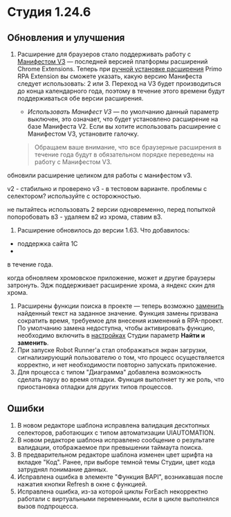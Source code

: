 # Студия 1.24.6

## Обновления и улучшения

1. Расширение для браузеров стало поддерживать работу с [Манифестом V3](https://developer.chrome.com/docs/extensions/develop/migrate/what-is-mv3?hl=ru) — последней версией платформы расширений Chrome Extensions. Теперь при [ручной установке расширения](https://docs.primo-rpa.ru/primo-rpa/primo-studio/settings/plugin-install) Primo RPA Extension вы cможете указать, какую версию Манифеста следует использовать: 2 или 3. Переход на V3 будет производиться до конца календарного года, поэтому в течение этого времени будут поддерживаться обе версии расширения. 
   * *Использовать Манифест V3* — по умолчанию данный параметр выключен, это означает, что будет установлено расширение на базе Манифеста V2. Если вы хотите использовать расширение с Манифестом V3, установите галочку. 

   > Обращаем ваше внимание, что все браузерные расширения в течение года будут в обязательном порядке переведены на работу с Манифестом V3.


обновили расширение целиком для работы с манифестом v3. 

v2 - стабильно и проверено
v3 - в тестовом варианте. проблемы с селектором? используйте с осторожностью.

не пытайтесь использовать 2 версии одновременно, перед попыткой попоробовать в3 - удаляем в2 из хрома, ставим в3.



1. Расширение обновилось до версии 1.63. Что добавилось:
  * поддержка сайта 1C
  * 


в течение года.

когда обновляем хромовское приложение, может и другие браузеры затронуть. Эдж поддерживает расширение хрома, а яндекс скин для хрома. 
1. Расширены функции поиска в проекте — теперь возможно [заменить](https://docs.primo-rpa.ru/primo-rpa/primo-studio/projects/search) найденный текст на заданное значение. Функция замены призвана сократить время, требуемое для внесения изменений в RPA-проект. По умолчанию замена недоступна, чтобы активировать функцию, необходимо включить в [настройках](https://docs.primo-rpa.ru/primo-rpa/primo-studio/settings#obshie) Студии параметр **Найти и заменить**.
1. При запуске Robot Runner'a стал отображаться экран загрузки, сигнализирующий пользователю о том, что процесс осуществляется корректно, и нет необходимости повторно запускать приложение.
1. Для процесса с типом "Диаграмма" добавлена возможность сделать паузу во время отладки. Функция выполняет ту же роль, что приостановка отладки для других типов процессов.



## Ошибки

1. В новом редакторе шаблона исправлена валидация десктопных селекторов, работающих с типом автоматизации UIAUTOMATION. 
1. В новом редакторе шаблона исправлено сообщение о результате валидации, отображаемое при превышении таймаута поиска. 
1. В предварительном редакторе шаблона изменен цвет шрифта на вкладке "Код". Ранее, при выборе темной темы Студии, цвет кода затруднял понимание данных.
1. Исправлена ошибка в элементе "Функция BAPI", возникавшая после нажатия кнопки Refresh в окне с функцией. 
1. Исправлена ошибка, из-за которой циклы ForEach некорректно работали с виртуальными переменными, если в цикле выполнялся вызов подпроцесса. 

